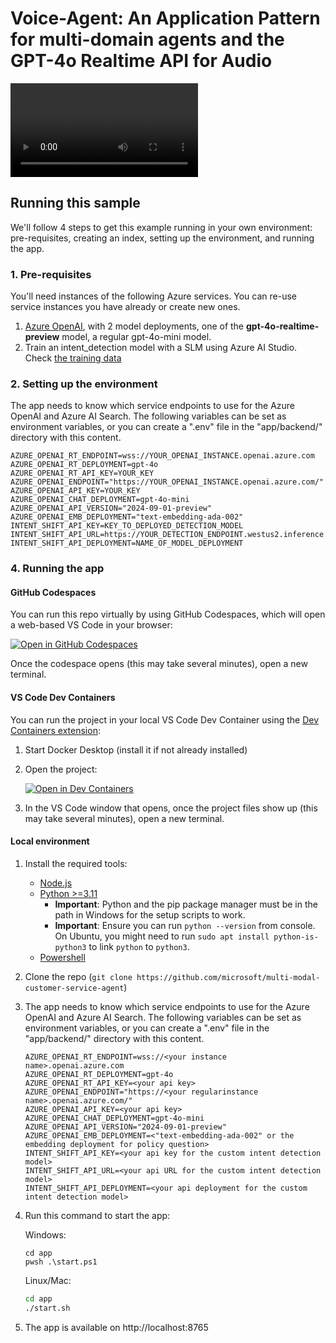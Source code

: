 # Voice-Agent: An Application Pattern for multi-domain agents and the GPT-4o Realtime API for Audio

<video src='../media/voice_agent_demo.mp4'></video>

## Running this sample
We'll follow 4 steps to get this example running in your own environment: pre-requisites, creating an index, setting up the environment, and running the app.

### 1. Pre-requisites
You'll need instances of the following Azure services. You can re-use service instances you have already or create new ones.
1. [Azure OpenAI](https://ms.portal.azure.com/#create/Microsoft.CognitiveServicesOpenAI), with 2 model deployments, one of the **gpt-4o-realtime-preview** model, a regular gpt-4o-mini model.
2. Train an intent_detection model with a SLM using Azure AI Studio. Check [the training data](./intent_detection_model)
### 2. Setting up the environment
The app needs to know which service endpoints to use for the Azure OpenAI and Azure AI Search. The following variables can be set as environment variables, or you can create a ".env" file in the "app/backend/" directory with this content.
   ```
AZURE_OPENAI_RT_ENDPOINT=wss://YOUR_OPENAI_INSTANCE.openai.azure.com
AZURE_OPENAI_RT_DEPLOYMENT=gpt-4o
AZURE_OPENAI_RT_API_KEY=YOUR_KEY
AZURE_OPENAI_ENDPOINT="https://YOUR_OPENAI_INSTANCE.openai.azure.com/"
AZURE_OPENAI_API_KEY=YOUR_KEY
AZURE_OPENAI_CHAT_DEPLOYMENT=gpt-4o-mini
AZURE_OPENAI_API_VERSION="2024-09-01-preview"
AZURE_OPENAI_EMB_DEPLOYMENT="text-embedding-ada-002"
INTENT_SHIFT_API_KEY=KEY_TO_DEPLOYED_DETECTION_MODEL
INTENT_SHIFT_API_URL=https://YOUR_DETECTION_ENDPOINT.westus2.inference.ml.azure.com/score
INTENT_SHIFT_API_DEPLOYMENT=NAME_OF_MODEL_DEPLOYMENT

   ```

### 4. Running the app

#### GitHub Codespaces
You can run this repo virtually by using GitHub Codespaces, which will open a web-based VS Code in your browser:

[![Open in GitHub Codespaces](https://img.shields.io/static/v1?style=for-the-badge&label=GitHub+Codespaces&message=Open&color=brightgreen&logo=github)](https://github.com/codespaces/new?hide_repo_select=true&ref=main&skip_quickstart=true&machine=basicLinux32gb&repo=840462613&devcontainer_path=.devcontainer%2Fdevcontainer.json&geo=WestUs2)

Once the codespace opens (this may take several minutes), open a new terminal.

#### VS Code Dev Containers
You can run the project in your local VS Code Dev Container using the [Dev Containers extension](https://marketplace.visualstudio.com/items?itemName=ms-vscode-remote.remote-containers):

1. Start Docker Desktop (install it if not already installed)
2. Open the project:

    [![Open in Dev Containers](https://img.shields.io/static/v1?style=for-the-badge&label=Dev%20Containers&message=Open&color=blue&logo=visualstudiocode)](https://vscode.dev/redirect?url=vscode://ms-vscode-remote.remote-containers/cloneInVolume?url=https://github.com/microsoft/multi-modal-customer-service-agent)
3. In the VS Code window that opens, once the project files show up (this may take several minutes), open a new terminal.

#### Local environment
1. Install the required tools:
   - [Node.js](https://nodejs.org/en)
   - [Python >=3.11](https://www.python.org/downloads/)
      - **Important**: Python and the pip package manager must be in the path in Windows for the setup scripts to work.
      - **Important**: Ensure you can run `python --version` from console. On Ubuntu, you might need to run `sudo apt install python-is-python3` to link `python` to `python3`.
   - [Powershell](https://learn.microsoft.com/powershell/scripting/install/installing-powershell)

2. Clone the repo (`git clone https://github.com/microsoft/multi-modal-customer-service-agent`)
4. The app needs to know which service endpoints to use for the Azure OpenAI and Azure AI Search. The following variables can be set as environment variables, or you can create a ".env" file in the "app/backend/" directory with this content.
   ```
   AZURE_OPENAI_RT_ENDPOINT=wss://<your instance name>.openai.azure.com
   AZURE_OPENAI_RT_DEPLOYMENT=gpt-4o
   AZURE_OPENAI_RT_API_KEY=<your api key>
   AZURE_OPENAI_ENDPOINT="https://<your regularinstance name>.openai.azure.com/"
   AZURE_OPENAI_API_KEY=<your api key>
   AZURE_OPENAI_CHAT_DEPLOYMENT=gpt-4o-mini
   AZURE_OPENAI_API_VERSION="2024-09-01-preview"
   AZURE_OPENAI_EMB_DEPLOYMENT=<"text-embedding-ada-002" or the embedding deployment for policy question>
   INTENT_SHIFT_API_KEY=<your api key for the custom intent detection model>
   INTENT_SHIFT_API_URL=<your api URL for the custom intent detection model>
   INTENT_SHIFT_API_DEPLOYMENT=<your api deployment for the custom intent detection model>

   ```
5. Run this command to start the app:

   Windows:

   ```pwsh
   cd app
   pwsh .\start.ps1
   ```

   Linux/Mac:

   ```bash
   cd app
   ./start.sh
   ```

6. The app is available on http://localhost:8765


